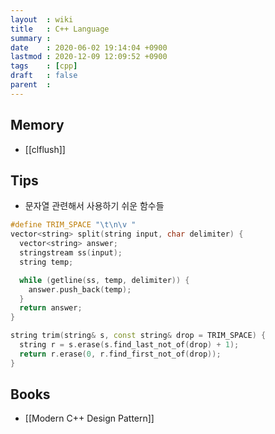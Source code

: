 ```yaml
---
layout  : wiki
title   : C++ Language
summary : 
date    : 2020-06-02 19:14:04 +0900
lastmod : 2020-12-09 12:09:52 +0900
tags    : [cpp]
draft   : false
parent  : 
---
```


## Memory
 * [[clflush]]

## Tips
 * 문자열 관련해서 사용하기 쉬운 함수들
  ```cpp
  #define TRIM_SPACE "\t\n\v "
  vector<string> split(string input, char delimiter) {
    vector<string> answer;
    stringstream ss(input);
    string temp;

    while (getline(ss, temp, delimiter)) {
      answer.push_back(temp);
    }
    return answer;
  }

  string trim(string& s, const string& drop = TRIM_SPACE) {
    string r = s.erase(s.find_last_not_of(drop) + 1);
    return r.erase(0, r.find_first_not_of(drop));
  }

  ```
## Books
 * [[Modern C++ Design Pattern]]
